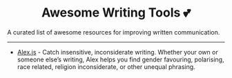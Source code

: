 <h1 align="center">Awesome Writing Tools 💕</h1>

A curated list of awesome resources for improving written communication.

----
- [Alex.js](http://alexjs.com/) - Catch insensitive, inconsiderate writing. Whether your own or someone else’s writing, Alex helps you find gender favouring, polarising, race related, religion inconsiderate, or other unequal phrasing.
